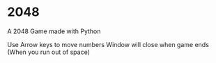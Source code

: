 # 2048
A 2048 Game made with Python

Use Arrow keys to move numbers
Window will close when game ends (When you run out of space)
